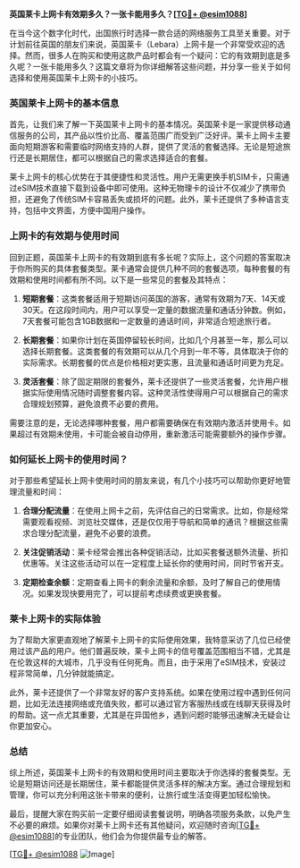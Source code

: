 **英国莱卡上网卡有效期多久？一张卡能用多久？[[TG💪+ @esim1088](https://t.me/s/esim1088)]**

在当今这个数字化时代，出国旅行时选择一款合适的网络服务工具至关重要。对于计划前往英国的朋友们来说，英国莱卡（Lebara）上网卡是一个非常受欢迎的选择。然而，很多人在购买和使用这款产品时都会有一个疑问：它的有效期到底是多久呢？一张卡能用多久？这篇文章将为你详细解答这些问题，并分享一些关于如何选择和使用英国莱卡上网卡的小技巧。

### 英国莱卡上网卡的基本信息

首先，让我们来了解一下英国莱卡上网卡的基本情况。英国莱卡是一家提供移动通信服务的公司，其产品以性价比高、覆盖范围广而受到广泛好评。莱卡上网卡主要面向短期游客和需要临时网络支持的人群，提供了灵活的套餐选择。无论是短途旅行还是长期居住，都可以根据自己的需求选择适合的套餐。

莱卡上网卡的核心优势在于其便捷性和灵活性。用户无需更换手机SIM卡，只需通过eSIM技术直接下载到设备中即可使用。这种无物理卡的设计不仅减少了携带负担，还避免了传统SIM卡容易丢失或损坏的问题。此外，莱卡还提供了多种语言支持，包括中文界面，方便中国用户操作。

### 上网卡的有效期与使用时间

回到正题，英国莱卡上网卡的有效期到底有多长呢？实际上，这个问题的答案取决于你所购买的具体套餐类型。莱卡通常会提供几种不同的套餐选项，每种套餐的有效期和使用时间都有所不同。以下是一些常见的套餐及其特点：

1. **短期套餐**：这类套餐适用于短期访问英国的游客，通常有效期为7天、14天或30天。在这段时间内，用户可以享受一定量的数据流量和通话分钟数。例如，7天套餐可能包含1GB数据和一定数量的通话时间，非常适合短途旅行者。

2. **长期套餐**：如果你计划在英国停留较长时间，比如几个月甚至一年，那么可以选择长期套餐。这类套餐的有效期可以从几个月到一年不等，具体取决于你的实际需求。长期套餐的优点是价格相对更实惠，且流量和通话时间更为充足。

3. **灵活套餐**：除了固定期限的套餐外，莱卡还提供了一些灵活套餐，允许用户根据实际使用情况随时调整套餐内容。这种灵活性使得用户可以根据自己的需求合理规划预算，避免浪费不必要的费用。

需要注意的是，无论选择哪种套餐，用户都需要确保在有效期内激活并使用卡。如果超过有效期未使用，卡可能会被自动停用，重新激活可能需要额外的操作步骤。

### 如何延长上网卡的使用时间？

对于那些希望延长上网卡使用时间的朋友来说，有几个小技巧可以帮助你更好地管理流量和时间：

1. **合理分配流量**：在使用上网卡之前，先评估自己的日常需求。比如，你是经常需要观看视频、浏览社交媒体，还是仅仅用于导航和简单的通讯？根据这些需求合理分配流量，避免不必要的浪费。

2. **关注促销活动**：莱卡经常会推出各种促销活动，比如买套餐送额外流量、折扣优惠等。关注这些活动可以在一定程度上延长你的使用时间，同时节省开支。

3. **定期检查余额**：定期查看上网卡的剩余流量和余额，及时了解自己的使用情况。如果发现快要用完了，可以提前考虑续费或更换套餐。

### 莱卡上网卡的实际体验

为了帮助大家更直观地了解莱卡上网卡的实际使用效果，我特意采访了几位已经使用过该产品的用户。他们普遍反映，莱卡上网卡的信号覆盖范围相当不错，尤其是在伦敦这样的大城市，几乎没有任何死角。而且，由于采用了eSIM技术，安装过程非常简单，几分钟就能搞定。

此外，莱卡还提供了一个非常友好的客户支持系统。如果在使用过程中遇到任何问题，比如无法连接网络或充值失败，都可以通过官方客服热线或在线聊天获得及时的帮助。这一点尤其重要，尤其是在异国他乡，遇到问题时能够迅速解决无疑会让你更加安心。

### 总结

综上所述，英国莱卡上网卡的有效期和使用时间主要取决于你选择的套餐类型。无论是短期访问还是长期居住，莱卡都能提供灵活多样的解决方案。通过合理规划和管理，你可以充分利用这张卡带来的便利，让旅行或生活变得更加轻松愉快。

最后，提醒大家在购买前一定要仔细阅读套餐说明，明确各项服务条款，以免产生不必要的麻烦。如果你对莱卡上网卡还有其他疑问，欢迎随时咨询[[TG💪+ @esim1088](https://t.me/s/esim1088)]的专业团队，他们会为你提供最专业的解答。

[[TG💪+ @esim1088](https://t.me/s/esim1088) ![Image](https://i.postimg.cc/4NQfJmqS/Snipaste-2025-05-13-00-14-12.png)]